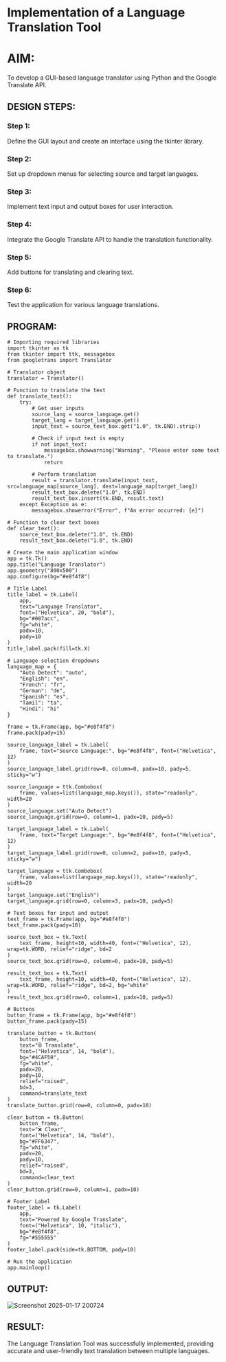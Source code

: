 # Implementation of a Language Translation Tool

# AIM:
To develop a GUI-based language translator using Python and the Google Translate API.

## DESIGN STEPS:

### Step 1:
Define the GUI layout and create an interface using the tkinter library.

### Step 2:
Set up dropdown menus for selecting source and target languages.

### Step 3:
Implement text input and output boxes for user interaction.

### Step 4:
Integrate the Google Translate API to handle the translation functionality.

### Step 5:
Add buttons for translating and clearing text.

### Step 6:
Test the application for various language translations.

## PROGRAM:

```
# Importing required libraries
import tkinter as tk
from tkinter import ttk, messagebox
from googletrans import Translator

# Translator object
translator = Translator()

# Function to translate the text
def translate_text():
    try:
        # Get user inputs
        source_lang = source_language.get()
        target_lang = target_language.get()
        input_text = source_text_box.get("1.0", tk.END).strip()

        # Check if input text is empty
        if not input_text:
            messagebox.showwarning("Warning", "Please enter some text to translate.")
            return

        # Perform translation
        result = translator.translate(input_text, src=language_map[source_lang], dest=language_map[target_lang])
        result_text_box.delete("1.0", tk.END)
        result_text_box.insert(tk.END, result.text)
    except Exception as e:
        messagebox.showerror("Error", f"An error occurred: {e}")

# Function to clear text boxes
def clear_text():
    source_text_box.delete("1.0", tk.END)
    result_text_box.delete("1.0", tk.END)

# Create the main application window
app = tk.Tk()
app.title("Language Translator")
app.geometry("800x500")
app.configure(bg="#e8f4f8")

# Title Label
title_label = tk.Label(
    app,
    text="Language Translator",
    font=("Helvetica", 20, "bold"),
    bg="#007acc",
    fg="white",
    padx=10,
    pady=10
)
title_label.pack(fill=tk.X)

# Language selection dropdowns
language_map = {
    "Auto Detect": "auto",
    "English": "en",
    "French": "fr",
    "German": "de",
    "Spanish": "es",
    "Tamil": "ta",
    "Hindi": "hi"
}

frame = tk.Frame(app, bg="#e8f4f8")
frame.pack(pady=15)

source_language_label = tk.Label(
    frame, text="Source Language:", bg="#e8f4f8", font=("Helvetica", 12)
)
source_language_label.grid(row=0, column=0, padx=10, pady=5, sticky="w")

source_language = ttk.Combobox(
    frame, values=list(language_map.keys()), state="readonly", width=20
)
source_language.set("Auto Detect")
source_language.grid(row=0, column=1, padx=10, pady=5)

target_language_label = tk.Label(
    frame, text="Target Language:", bg="#e8f4f8", font=("Helvetica", 12)
)
target_language_label.grid(row=0, column=2, padx=10, pady=5, sticky="w")

target_language = ttk.Combobox(
    frame, values=list(language_map.keys()), state="readonly", width=20
)
target_language.set("English")
target_language.grid(row=0, column=3, padx=10, pady=5)

# Text boxes for input and output
text_frame = tk.Frame(app, bg="#e8f4f8")
text_frame.pack(pady=10)

source_text_box = tk.Text(
    text_frame, height=10, width=40, font=("Helvetica", 12), wrap=tk.WORD, relief="ridge", bd=2
)
source_text_box.grid(row=0, column=0, padx=10, pady=5)

result_text_box = tk.Text(
    text_frame, height=10, width=40, font=("Helvetica", 12), wrap=tk.WORD, relief="ridge", bd=2, bg="white"
)
result_text_box.grid(row=0, column=1, padx=10, pady=5)

# Buttons
button_frame = tk.Frame(app, bg="#e8f4f8")
button_frame.pack(pady=15)

translate_button = tk.Button(
    button_frame,
    text="🌐 Translate",
    font=("Helvetica", 14, "bold"),
    bg="#4CAF50",
    fg="white",
    padx=20,
    pady=10,
    relief="raised",
    bd=3,
    command=translate_text
)
translate_button.grid(row=0, column=0, padx=10)

clear_button = tk.Button(
    button_frame,
    text="❌ Clear",
    font=("Helvetica", 14, "bold"),
    bg="#FF6347",
    fg="white",
    padx=20,
    pady=10,
    relief="raised",
    bd=3,
    command=clear_text
)
clear_button.grid(row=0, column=1, padx=10)

# Footer Label
footer_label = tk.Label(
    app,
    text="Powered by Google Translate",
    font=("Helvetica", 10, "italic"),
    bg="#e8f4f8",
    fg="#555555"
)
footer_label.pack(side=tk.BOTTOM, pady=10)

# Run the application
app.mainloop()

```

## OUTPUT:

![Screenshot 2025-01-17 200724](https://github.com/user-attachments/assets/a296db48-4d71-42b8-aeff-d37edd1e610d)

## RESULT:

The Language Translation Tool was successfully implemented, providing accurate and user-friendly text translation between multiple languages.


